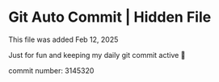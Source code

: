 # Git Auto Commit | Hidden File

This file was added Feb 12, 2025

Just for fun and keeping my daily git commit active 🤪

commit number: 3145320
